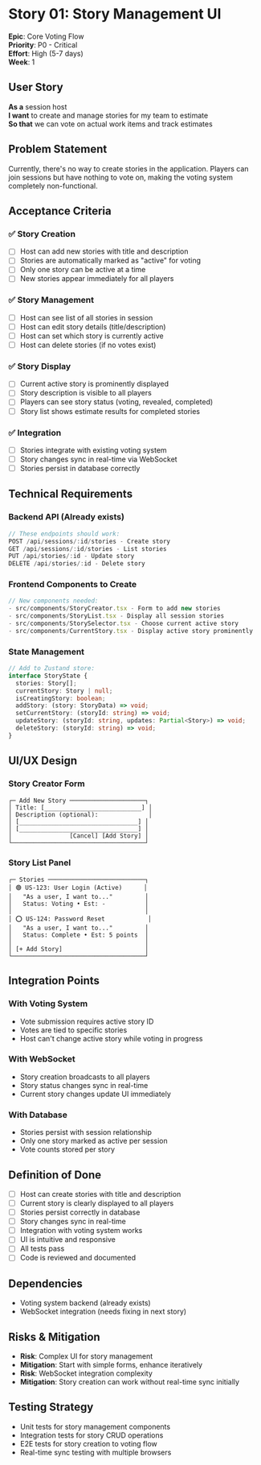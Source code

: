 # Story 01: Story Management UI

**Epic**: Core Voting Flow  
**Priority**: P0 - Critical  
**Effort**: High (5-7 days)  
**Week**: 1

## User Story

**As a** session host  
**I want** to create and manage stories for my team to estimate  
**So that** we can vote on actual work items and track estimates

## Problem Statement

Currently, there's no way to create stories in the application. Players can join sessions but have nothing to vote on, making the voting system completely non-functional.

## Acceptance Criteria

### ✅ Story Creation
- [ ] Host can add new stories with title and description
- [ ] Stories are automatically marked as "active" for voting
- [ ] Only one story can be active at a time
- [ ] New stories appear immediately for all players

### ✅ Story Management
- [ ] Host can see list of all stories in session
- [ ] Host can edit story details (title/description)
- [ ] Host can set which story is currently active
- [ ] Host can delete stories (if no votes exist)

### ✅ Story Display
- [ ] Current active story is prominently displayed
- [ ] Story description is visible to all players
- [ ] Players can see story status (voting, revealed, completed)
- [ ] Story list shows estimate results for completed stories

### ✅ Integration
- [ ] Stories integrate with existing voting system
- [ ] Story changes sync in real-time via WebSocket
- [ ] Stories persist in database correctly

## Technical Requirements

### Backend API (Already exists)
```typescript
// These endpoints should work:
POST /api/sessions/:id/stories - Create story
GET /api/sessions/:id/stories - List stories
PUT /api/stories/:id - Update story
DELETE /api/stories/:id - Delete story
```

### Frontend Components to Create
```typescript
// New components needed:
- src/components/StoryCreator.tsx - Form to add new stories
- src/components/StoryList.tsx - Display all session stories
- src/components/StorySelector.tsx - Choose current active story
- src/components/CurrentStory.tsx - Display active story prominently
```

### State Management
```typescript
// Add to Zustand store:
interface StoryState {
  stories: Story[];
  currentStory: Story | null;
  isCreatingStory: boolean;
  addStory: (story: StoryData) => void;
  setCurrentStory: (storyId: string) => void;
  updateStory: (storyId: string, updates: Partial<Story>) => void;
  deleteStory: (storyId: string) => void;
}
```

## UI/UX Design

### Story Creator Form
```
┌─ Add New Story ─────────────────────┐
│ Title: [___________________________] │
│ Description (optional):              │
│ [_________________________________] │
│ [_________________________________] │
│                [Cancel] [Add Story] │
└─────────────────────────────────────┘
```

### Story List Panel
```
┌─ Stories ───────────────────────────┐
│ 🟢 US-123: User Login (Active)      │
│   "As a user, I want to..."         │
│   Status: Voting • Est: -           │
│                                     │
│ ⭕ US-124: Password Reset            │
│   "As a user, I want to..."         │
│   Status: Complete • Est: 5 points  │
│                                     │
│ [+ Add Story]                       │
└─────────────────────────────────────┘
```

## Integration Points

### With Voting System
- Vote submission requires active story ID
- Votes are tied to specific stories
- Host can't change active story while voting in progress

### With WebSocket
- Story creation broadcasts to all players
- Story status changes sync in real-time
- Current story changes update UI immediately

### With Database
- Stories persist with session relationship
- Only one story marked as active per session
- Vote counts stored per story

## Definition of Done
- [ ] Host can create stories with title and description
- [ ] Current story is clearly displayed to all players
- [ ] Stories persist correctly in database
- [ ] Story changes sync in real-time
- [ ] Integration with voting system works
- [ ] UI is intuitive and responsive
- [ ] All tests pass
- [ ] Code is reviewed and documented

## Dependencies
- Voting system backend (already exists)
- WebSocket integration (needs fixing in next story)

## Risks & Mitigation
- **Risk**: Complex UI for story management
- **Mitigation**: Start with simple forms, enhance iteratively
- **Risk**: WebSocket integration complexity
- **Mitigation**: Story creation can work without real-time sync initially

## Testing Strategy
- Unit tests for story management components
- Integration tests for story CRUD operations
- E2E tests for story creation to voting flow
- Real-time sync testing with multiple browsers